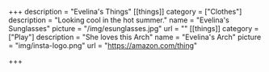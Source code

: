 +++
description = "Evelina's Things"
[[things]]
category = ["Clothes"]
description = "Looking cool in the hot summer."
name = "Evelina's Sunglasses"
picture = "/img/esunglasses.jpg"
url = ""
[[things]]
category = ["Play"]
description = "She loves this Arch"
name = "Evelina's Arch"
picture = "img/insta-logo.png"
url = "https://amazon.com/thing"

+++
